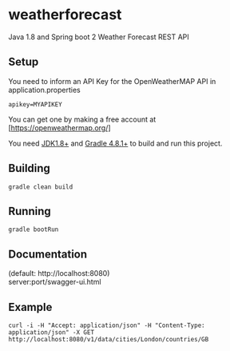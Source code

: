 # weatherforecast
Java 1.8 and Spring boot 2 Weather Forecast REST API

## Setup
You need to inform an API Key for the OpenWeatherMAP API in application.properties

`apikey=MYAPIKEY`

You can get one by making a free account at [https://openweathermap.org/]

You need [JDK1.8+](https://jdk.java.net/) and [Gradle 4.8.1+](https://gradle.org/releases/) to build and run this project.

## Building
`gradle clean build`

## Running
`gradle bootRun`

## Documentation
(default: http://localhost:8080)  
server:port/swagger-ui.html

## Example
`curl -i -H "Accept: application/json" -H "Content-Type: application/json" -X GET http://localhost:8080/v1/data/cities/London/countries/GB`


